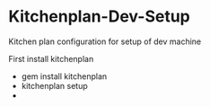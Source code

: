 Kitchenplan-Dev-Setup
=====================

Kitchen plan configuration for setup of dev machine

First install kitchenplan

- gem install kitchenplan
- kitchenplan setup
- 

